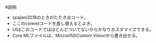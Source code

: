 #説明
- spajam2018のときのたたき台コード。
- ここのcoremlコードを差し替えるとよき。
- UIはこのコードではほとんどついてないからかなりカスタマイズできる。
- Core MLファイルは、MicrosftのCustom Visionから書き出せる。